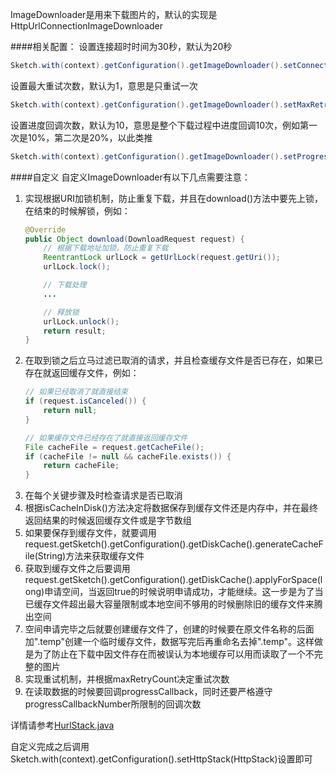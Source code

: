 ImageDownloader是用来下载图片的，默认的实现是HttpUrlConnectionImageDownloader

####相关配置：
设置连接超时时间为30秒，默认为20秒
```java
Sketch.with(context).getConfiguration().getImageDownloader().setConnectTimeout(30 * 1000);
```

设置最大重试次数，默认为1，意思是只重试一次
```java
Sketch.with(context).getConfiguration().getImageDownloader().setMaxRetryCount(2);
```

设置进度回调次数，默认为10，意思是整个下载过程中进度回调10次，例如第一次是10%，第二次是20%，以此类推
```java
Sketch.with(context).getConfiguration().getImageDownloader().setProgressCallbackNumber(20);
```

####自定义
自定义ImageDownloader有以下几点需要注意：

1. 实现根据URI加锁机制，防止重复下载，并且在download()方法中要先上锁，在结束的时候解锁，例如：
    ```java
    @Override
    public Object download(DownloadRequest request) {
        // 根据下载地址加锁，防止重复下载
        ReentrantLock urlLock = getUrlLock(request.getUri());
        urlLock.lock();

        // 下载处理
        ...

        // 释放锁
        urlLock.unlock();
        return result;
    }
    ```
2. 在取到锁之后立马过滤已取消的请求，并且检查缓存文件是否已存在，如果已存在就返回缓存文件，例如：
    ```java
    // 如果已经取消了就直接结束
    if (request.isCanceled()) {
        return null;
    }

    // 如果缓存文件已经存在了就直接返回缓存文件
    File cacheFile = request.getCacheFile();
    if (cacheFile != null && cacheFile.exists()) {
        return cacheFile;
    }
    ```
3. 在每个关键步骤及时检查请求是否已取消
4. 根据isCacheInDisk()方法决定将数据保存到缓存文件还是内存中，并在最终返回结果的时候返回缓存文件或是字节数组
5. 如果要保存到缓存文件，就要调用request.getSketch().getConfiguration().getDiskCache().generateCacheFile(String)方法来获取缓存文件
6. 获取到缓存文件之后要调用request.getSketch().getConfiguration().getDiskCache().applyForSpace(long)申请空间，当返回true的时候说明申请成功，才能继续。这一步是为了当已缓存文件超出最大容量限制或本地空间不够用的时候删除旧的缓存文件来腾出空间
7. 空间申请完毕之后就要创建缓存文件了，创建的时候要在原文件名称的后面加".temp"创建一个临时缓存文件，数据写完后再重命名去掉".temp"。这样做是为了防止在下载中因文件存在而被误认为本地缓存可以用而读取了一个不完整的图片
8. 实现重试机制，并根据maxRetryCount决定重试次数
9. 在读取数据的时候要回调progressCallback，同时还要严格遵守progressCallbackNumber所限制的回调次数

详情请参考[HurlStack.java](https://github.com/xiaopansky/Sketch/blob/master/sketch/src/main/java/me/xiaopan/sketch/http/HurlStack.java)

自定义完成之后调用Sketch.with(context).getConfiguration().setHttpStack(HttpStack)设置即可